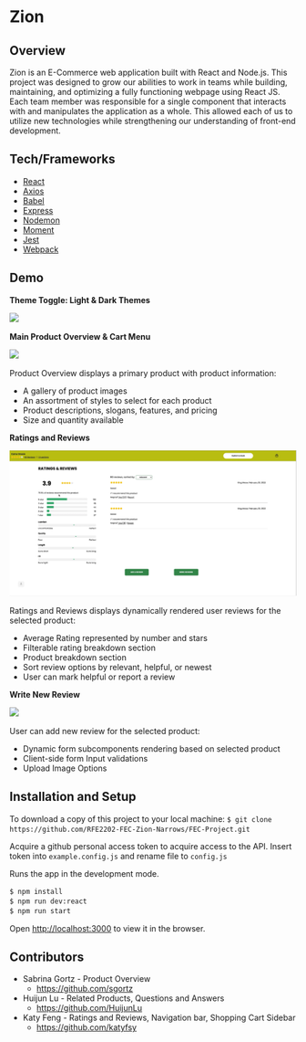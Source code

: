 # Zion

Overview
---
Zion is an E-Commerce web application built with React and Node.js. This project was designed to grow our abilities to work in teams while building, maintaining, and optimizing a fully functioning webpage using React JS. Each team member was responsible for a single component that interacts with and manipulates the application as a whole. This allowed each of us to utilize new technologies while strengthening our understanding of front-end development. 

Tech/Frameworks
---
* [React](https://create-react-app.dev/)
* [Axios](https://www.npmjs.com/package/axios)
* [Babel](https://www.npmjs.com/package/Babel)
* [Express](https://www.npmjs.com/package/express)
* [Nodemon](https://www.npmjs.com/package/nodemon)
* [Moment](https://www.npmjs.com/package/moment)
* [Jest](https://www.npmjs.com/package/jest)
* [Webpack](https://www.npmjs.com/package/webpack)

Demo
---
**Theme Toggle: Light & Dark Themes**

![](DemoGif/PageOverview.gif)

**Main Product Overview & Cart Menu**

![](DemoGif/ProductOverviewCartMenu.gif)

Product Overview displays a primary product with product information:

* A gallery of product images
* An assortment of styles to select for each product
* Product descriptions, slogans, features, and pricing
* Size and quantity available

**Ratings and Reviews**

![](DemoGif/RatingReviewsMain.gif)

Ratings and Reviews displays dynamically rendered user reviews for the selected product:

* Average Rating represented by number and stars 
* Filterable rating breakdown section
* Product breakdown section
* Sort review options by relevant, helpful, or newest
* User can mark helpful or report a review

**Write New Review**

![](DemoGif/NewReviewModal.gif)

User can add new review for the selected product: 

* Dynamic form subcomponents rendering based on selected product
* Client-side form Input validations
* Upload Image Options

Installation and Setup
---
To download a copy of this project to your local machine:
`$ git clone https://github.com/RFE2202-FEC-Zion-Narrows/FEC-Project.git`

Acquire a github personal access token to acquire access to the API. Insert token into `example.config.js` and rename file to `config.js`

Runs the app in the development mode. 

```sh
$ npm install
$ npm run dev:react
$ npm run start
```

Open [http://localhost:3000](http://localhost:3000/) to view it in the browser.

Contributors
---
* Sabrina Gortz - Product Overview
    * https://github.com/sgortz
* Huijun Lu - Related Products, Questions and Answers 
    * https://github.com/HuijunLu
* Katy Feng - Ratings and Reviews, Navigation bar, Shopping Cart Sidebar 
    * https://github.com/katyfsy
